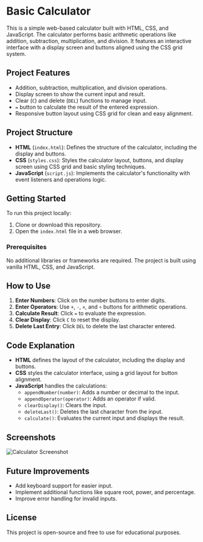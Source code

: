 # Basic Calculator

This is a simple web-based calculator built with HTML, CSS, and JavaScript. The calculator performs basic arithmetic operations like addition, subtraction, multiplication, and division. It features an interactive interface with a display screen and buttons aligned using the CSS grid system.

## Project Features

- Addition, subtraction, multiplication, and division operations.
- Display screen to show the current input and result.
- Clear (`C`) and delete (`DEL`) functions to manage input.
- `=` button to calculate the result of the entered expression.
- Responsive button layout using CSS grid for clean and easy alignment.

## Project Structure

- **HTML** (`index.html`): Defines the structure of the calculator, including the display and buttons.
- **CSS** (`styles.css`): Styles the calculator layout, buttons, and display screen using CSS grid and basic styling techniques.
- **JavaScript** (`script.js`): Implements the calculator's functionality with event listeners and operations logic.

## Getting Started

To run this project locally:

1. Clone or download this repository.
2. Open the `index.html` file in a web browser.

### Prerequisites

No additional libraries or frameworks are required. The project is built using vanilla HTML, CSS, and JavaScript.

## How to Use

1. **Enter Numbers**: Click on the number buttons to enter digits.
2. **Enter Operators**: Use `+`, `-`, `×`, and `÷` buttons for arithmetic operations.
3. **Calculate Result**: Click `=` to evaluate the expression.
4. **Clear Display**: Click `C` to reset the display.
5. **Delete Last Entry**: Click `DEL` to delete the last character entered.

## Code Explanation

- **HTML** defines the layout of the calculator, including the display and buttons.
- **CSS** styles the calculator interface, using a grid layout for button alignment.
- **JavaScript** handles the calculations:
  - `appendNumber(number)`: Adds a number or decimal to the input.
  - `appendOperator(operator)`: Adds an operator if valid.
  - `clearDisplay()`: Clears the input.
  - `deleteLast()`: Deletes the last character from the input.
  - `calculate()`: Evaluates the current input and displays the result.

## Screenshots

![Calculator Screenshot](screenshot.png)

## Future Improvements

- Add keyboard support for easier input.
- Implement additional functions like square root, power, and percentage.
- Improve error handling for invalid inputs.

## License

This project is open-source and free to use for educational purposes.
